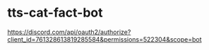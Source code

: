 # tts-cat-fact-bot
https://discord.com/api/oauth2/authorize?client_id=761328613819285584&permissions=522304&scope=bot
